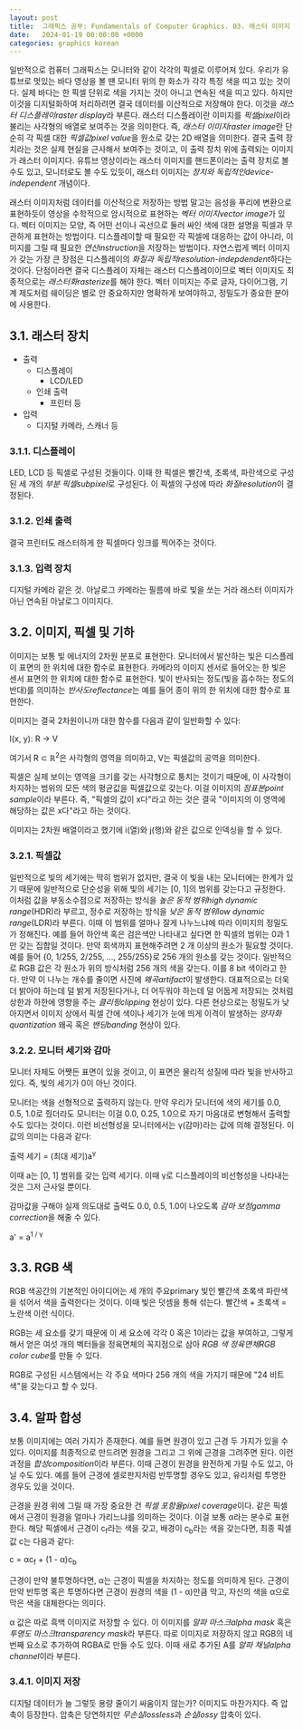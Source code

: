 ```yaml
---
layout: post
title:  그래픽스 공부: Fundamentals of Computer Graphics. 03. 래스터 이미지
date:   2024-01-19 00:00:00 +0000
categories: graphics korean
---
```


일반적으로 컴퓨터 그래픽스는 모니터와 같이 각각의 픽셀로 이루어져 있다. 우리가 유튜브로 멋있는 바다 영상을 볼 땐 모니터 위의 한 화소가 각각 특정 색을 띠고 있는 것이다. 실제 바다는 한 픽셀 단위로 색을 가지는 것이 아니고 연속된 색을 띠고 있다. 하지만 이것을 디지털화하여 처리하려면 결국 데이터를 이산적으로 저장해야 한다. 이것을 *래스터 디스플레이raster display*라 부른다. 래스터 디스플레이란 이미지를 *픽셀pixel*이라 불리는 사각형의 배열로 보여주는 것을 의미한다. 즉, *래스터 이미지raster image*란 단순히 각 픽셀 대한 *픽셀값pixel value*을 원소로 갖는 2D 배열을 의미한다. 결국 출력 장치라는 것은 실제 현실을 근사해서 보여주는 것이고, 이 출력 장치 위에 출력되는 이미지가 래스터 이미지다. 유튜브 영상이라는 래스터 이미지를 핸드폰이라는 출력 장치로 볼 수도 있고, 모니터로도 볼 수도 있듯이, 래스터 이미지는 *장치와 독립적인device-independent* 개념이다.

래스터 이미지처럼 데이터를 이산적으로 저장하는 방법 말고는 음성을 푸리에 변환으로 표현하듯이 영상을 수학적으로 암시적으로 표현하는 *벡터 이미지vector image*가 있다. 벡터 이미지는 모양, 즉 어떤 선이나 곡선으로 둘러 싸인 색에 대한 설명을 픽셀과 무관하게 표현하는 방법이다. 디스플레이할 때 필요한 각 픽셀에 대응하는 값이 아니라, 이미지를 그릴 때 필요한 *연산instruction*을 저장하는 방법이다. 자연스럽게 벡터 이미지가 갖는 가장 큰 장점은 디스플레이의 *화질과 독립적resolution-indepdendent*하다는 것이다. 단점이라면 결국 디스플레이 자체는 래스터 디스플레이이므로 벡터 이미지도 최종적으로는 *래스터화rasterize*를 해야 한다. 벡터 이미지는 주로 글자, 다이어그램, 기계 제도처럼 쉐이딩은 별로 안 중요하지만 명확하게 보여야하고, 정밀도가 중요한 분야에 사용한다.

## 3.1. 래스터 장치

* 출력
  * 디스플레이
    * LCD/LED
  * 인쇄 출력
    * 프린터 등
* 입력
  * 디지털 카메라, 스캐너 등

### 3.1.1. 디스플레이

LED, LCD 등 픽셀로 구성된 것들이다. 이때 한 픽셀은 빨간색, 초록색, 파란색으로 구성된 세 개의 *부분 픽셀subpixel*로 구성된다. 이 픽셀의 구성에 따라 *화질resolution*이 결정된다.

### 3.1.2. 인쇄 출력

결국 프린터도 래스터하게 한 픽셀마다 잉크를 찍어주는 것이다.

### 3.1.3. 입력 장치

디지털 카메라 같은 것. 아날로그 카메라는 필름에 바로 빛을 쏘는 거라 래스터 이미지가 아닌 연속된 아날로그 이미지다.

## 3.2. 이미지, 픽셀 및 기하

이미지는 보통 빛 에너지의 2차원 분포로 표현한다. 모니터에서 발산하는 빛은 디스플레이 표면의 한 위치에 대한 함수로 표현한다. 카메라의 이미지 센서로 들어오는 한 빛은 센서 표면의 한 위치에 대한 함수로 표현한다. 빛이 반사되는 정도(빛을 흡수하는 정도의 반대)를 의미하는 *반사도reflectance*는 예를 들어 종이 위의 한 위치에 대한 함수로 표현한다.

이미지는 결국 2차원이니까 대한 함수를 다음과 같이 일반화할 수 있다:

I(x, y): R &rarr; V

여기서 R ⊂ 	&#8477;<sup>2</sup>은 사각형의 영역을 의미하고, V는 픽셀값의 공역을 의미한다.

픽셀은 실제 보이는 영역을 크기를 갖는 사각형으로 퉁치는 것이기 때문에, 이 사각형이 차지하는 범위의 모든 색의 평균값을 픽셀값으로 갖는다. 이걸 이미지의 *점표본point sample*이라 부른다. 즉, "픽셀의 값이 x다"라고 하는 것은 결국 "이미지의 이 영역에 해당하는 값은 x다"라고 하는 것이다.

이미지는 2차원 배열이라고 했기에 i(열)와 j(행)와 같은 값으로 인덱싱을 할 수 있다.

### 3.2.1. 픽셀값

일반적으로 빛의 세기에는 딱히 범위가 없지만, 결국 이 빛을 내는 모니터에는 한계가 있기 때문에 일반적으로 단순성을 위해 빛의 세기는 [0, 1]의 범위를 갖는다고 규정한다. 이처럼 값을 부동소수점으로 저장하는 방식을 *높은 동적 범위high dynamic range*(HDR)라 부르고, 정수로 저장하는 방식을 *낮은 동적 범위low dynamic range*(LDR)라 부른다. 이때 이 범위를 얼마나 잘게 나누느냐에 따라 이미지의 정밀도가 정해진다. 예를 들어 하얀색 혹은 검은색만 나타내고 싶다면 한 픽셀의 범위는 0과 1만 갖는 집합일 것이다. 만약 회색까지 표현해주려면 2 개 이상의 원소가 필요할 것이다. 예를 들어 {0, 1/255, 2/255, &hellip;, 255/255}로 256 개의 원소를 갖는 것이다. 일반적으로 RGB 값은 각 원소가 위의 방식처럼 256 개의 색을 갖는다. 이를 8 bit 색이라고 한다. 만약 이 나누는 개수를 줄이면 사진에 *왜곡artifact*이 발생한다. 대표적으로는 더욱 더 밝아야 하는데 덜 밝게 저장된다거나, 더 어두워야 하는데 덜 어둡게 저장되는 것처럼 상한과 하한에 영향을 주는 *클리핑clipping* 현상이 있다. 다른 현상으로는 정밀도가 낮아지면서 이미지 상에서 픽셀 간에 색이나 세기가 눈에 띄게 이격이 발생하는 *양자화quantization* 왜곡 혹은 *밴딩banding* 현상이 있다.

### 3.2.2. 모니터 세기와 감마

모니터 자체도 어쨋든 표면이 있을 것이고, 이 표면은 물리적 성질에 따라 빛을 반사하고 있다. 즉, 빛의 세기가 0이 아닌 것이다.

모니터는 색을 선형적으로 출력하지 않는다. 만약 우리가 모니터에 색의 세기를 0.0, 0.5, 1.0로 줬더라도 모니터는 이걸 0.0, 0.25, 1.0으로 자기 마음대로 변형해서 출력할 수도 있다는 것이다. 이런 비선형성을 모니터에서는 &gamma;(감마)라는 값에 의해 결정된다. 이 값의 의미는 다음과 같다:

출력 세기 = (최대 세기)a<sup>&gamma;</sup>

이때 a는 [0, 1] 범위를 갖는 입력 세기다. 이때 &gamma;로 디스플레이의 비선형성을 나타내는 것은 그저 근사일 뿐이다.

감마값을 구해야 실제 의도대로 출력도 0.0, 0.5, 1.0이 나오도록 *감마 보정gamma correction*을 해줄 수 있다.

a' = a<sup>1 / &gamma;</sup>

## 3.3. RGB 색

RGB 색공간의 기본적인 아이디어는 세 개의 주요primary 빛인 빨간색 초록색 파란색을 섞어서 색을 출력한다는 것이다. 이때 빛은 덧셈을 통해 섞는다. 빨간색 + 초록색 = 노란색 이런 식이다.

RGB는 세 요소를 갖기 때문에 이 세 요소에 각각 0 혹은 1이라는 값을 부여하고, 그렇게 해서 얻은 여섯 개의 벡터들을 정육면체의 꼭지점으로 삼아 *RGB 색 정육면체RGB color cube*를 만들 수 있다.

RGB로 구성된 시스템에서는 각 주요 색마다 256 개의 색을 가지기 때문에 "24 비트 색"을 갖는다고 할 수 있다.

## 3.4. 알파 합성

보통 이미지에는 여러 가지가 존재한다. 예를 들면 원경이 있고 근경 두 가지가 있을 수 있다. 이미지를 최종적으로 만드려면 원경을 그리고 그 위에 근경을 그려주면 된다. 이런 과정을 *합성composition*이라 부른다. 이때 근경이 원경을 완전하게 가릴 수도 있고, 아닐 수도 있다. 예를 들어 근경에 셀로판지처럼 반투명할 경우도 있고, 유리처럼 투명한 경우도 있을 것이다.

근경을 원경 위에 그릴 때 가장 중요한 건 *픽셀 포함율pixel coverage*이다. 같은 픽셀에서 근경이 원경을 얼마나 가리느냐를 의미하는 것이다. 이걸 보통 &alpha;라는 분수로 표현한다. 해당 픽셀에서 근경이 c<sub>f</sub>라는 색을 갖고, 배경이 c<sub>b</sub>라는 색을 갖는다면, 최종 픽셀값 c는 다음과 같다:

c = &alpha;c<sub>f</sub> + (1 - &alpha;)c<sub>b</sub>

근경이 만약 불투명하다면, &alpha;는 근경이 픽셀을 차지하는 정도를 의미하게 된다. 근경이 만약 반투명 혹은 투명하다면 근경이 원경의 색을 (1 - &alpha;)만큼 막고, 자신의 색을 &alpha;으로 막은 색을 대체한다는 의미다.

&alpha; 값은 따로 흑백 이미지로 저장할 수 있다. 이 이미지를 *알파 마스크alpha mask* 혹은 *투명도 마스크transparency mask*라 부른다. 따로 이미지로 저장하지 않고 RGB의 네번째 요소로 추가하여 RGBA로 만들 수도 있다. 이때 새로 추가된 A를 *알파 채널alpha channel*이라 부른다.

### 3.4.1. 이미지 저장

디지털 데이터가 늘 그렇듯 용량 줄이기 싸움이지 않는가? 이미지도 마찬가지다. 즉 압축이 등장한다. 압축은 당연하지만 *무손실lossless*과 *손실lossy* 압축이 있다.